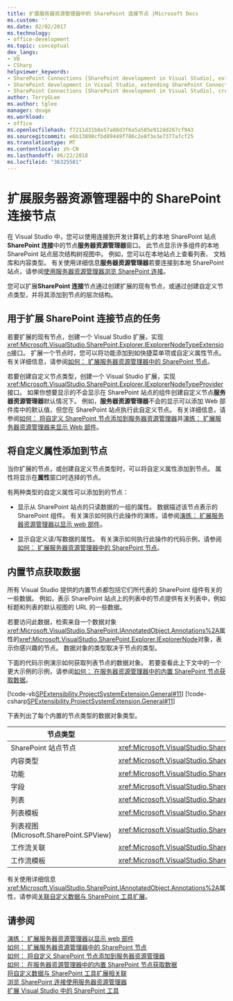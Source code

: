 ```yaml
---
title: 扩展服务器资源管理器中的 SharePoint 连接节点 |Microsoft Docs
ms.custom: ''
ms.date: 02/02/2017
ms.technology:
- office-development
ms.topic: conceptual
dev_langs:
- VB
- CSharp
helpviewer_keywords:
- SharePoint Connections [SharePoint development in Visual Studio], extending a node
- SharePoint development in Visual Studio, extending SharePoint Connections node in Server Explorer
- SharePoint Connections [SharePoint development in Visual Studio], creating a new node type
author: TerryGLee
ms.author: tglee
manager: douge
ms.workload:
- office
ms.openlocfilehash: f7211d31b8e57a88d3f6a5a585e912dd267cf943
ms.sourcegitcommit: e6b13898cfbd89449f786c2e8f3e3e7377afcf25
ms.translationtype: MT
ms.contentlocale: zh-CN
ms.lasthandoff: 06/22/2018
ms.locfileid: "36325581"
---
```

# <a name="extend-the-sharepoint-connections-node-in-server-explorer"></a>扩展服务器资源管理器中的 SharePoint 连接节点
  在 Visual Studio 中，您可以使用连接到开发计算机上的本地 SharePoint 站点**SharePoint 连接**中的节点**服务器资源管理器**窗口。 此节点显示许多组件的本地 SharePoint 站点层次结构树视图中。 例如，您可以在本地站点上查看列表、 文档库和内容类型。 有关使用详细信息**服务器资源管理器**若要连接到本地 SharePoint 站点，请参阅[使用服务器资源管理器浏览 SharePoint 连接](../sharepoint/browsing-sharepoint-connections-using-server-explorer.md)。  
  
 您可以扩展**SharePoint 连接**节点通过创建扩展的现有节点，或通过创建自定义节点类型，并将其添加到节点的层次结构。  
  
## <a name="tasks-for-extending-the-sharepoint-connections-node"></a>用于扩展 SharePoint 连接节点的任务
 若要扩展的现有节点，创建一个 Visual Studio 扩展，实现<xref:Microsoft.VisualStudio.SharePoint.Explorer.IExplorerNodeTypeExtension>接口。 扩展一个节点时，您可以将功能添加到如快捷菜单项或自定义属性节点。 有关详细信息，请参阅[如何： 扩展服务器资源管理器中的 SharePoint 节点](../sharepoint/how-to-extend-a-sharepoint-node-in-server-explorer.md)。  
  
 若要创建自定义节点类型，创建一个 Visual Studio 扩展，实现<xref:Microsoft.VisualStudio.SharePoint.Explorer.IExplorerNodeTypeProvider>接口。 如果你想要显示的不会显示在 SharePoint 站点的组件创建自定义节点**服务器资源管理器**默认情况下。 例如，**服务器资源管理器**不会的显示可以添加 Web 部件库中的默认值，但您在 SharePoint 站点执行此自定义节点。 有关详细信息，请参阅[如何： 将自定义 SharePoint 节点添加到服务器资源管理器](../sharepoint/how-to-add-a-custom-sharepoint-node-to-server-explorer.md)并[演练： 扩展服务器资源管理器来显示 Web 部件](../sharepoint/walkthrough-extending-server-explorer-to-display-web-parts.md)。  
  
## <a name="add-custom-properties-to-nodes"></a>将自定义属性添加到节点
 当你扩展的节点，或创建自定义节点类型时，可以将自定义属性添加到节点。 属性将显示在**属性**窗口时选择的节点。  
  
 有两种类型的自定义属性可以添加到的节点：  
  
-   显示从 SharePoint 站点的只读数据的一组的属性。 数据描述该节点表示的 SharePoint 组件。 有关演示如何执行此操作的演练，请参阅[演练： 扩展服务器资源管理器以显示 web 部件](../sharepoint/walkthrough-extending-server-explorer-to-display-web-parts.md)。  
  
-   显示自定义读/写数据的属性。 有关演示如何执行此操作的代码示例，请参阅[如何： 扩展服务器资源管理器中的 SharePoint 节点](../sharepoint/how-to-extend-a-sharepoint-node-in-server-explorer.md)。  
  
## <a name="get-data-for-built-in-nodes"></a>内置节点获取数据
 所有 Visual Studio 提供的内置节点都包括它们所代表的 SharePoint 组件有关的一些数据。 例如，表示 SharePoint 站点上的列表中的节点提供有关列表中，例如标题和列表的默认视图的 URL 的一些数据。  
  
 若要访问此数据，检索来自一个数据对象<xref:Microsoft.VisualStudio.SharePoint.IAnnotatedObject.Annotations%2A>属性的<xref:Microsoft.VisualStudio.SharePoint.Explorer.IExplorerNode>对象，表示你感兴趣的节点。 数据对象的类型取决于节点的类型。  
  
 下面的代码示例演示如何获取列表节点的数据对象。 若要查看此上下文中的一个更大示例的示例，请参阅[如何： 在服务器资源管理器中的内置 SharePoint 节点获取数据](../sharepoint/how-to-get-data-for-a-built-in-sharepoint-node-in-server-explorer.md)。  
  
 [!code-vb[SPExtensibility.ProjectSystemExtension.General#11](../sharepoint/codesnippet/VisualBasic/projectsystemexamples/extension/serverexplorerextensionnodeinfo.vb#11)]
 [!code-csharp[SPExtensibility.ProjectSystemExtension.General#11](../sharepoint/codesnippet/CSharp/projectsystemexamples/extension/serverexplorerextensionnodeinfo.cs#11)]  
  
 下表列出了每个内置的节点类型的数据对象类型。  
  
|节点类型|数据对象类型|  
|---------------|----------------------|  
|SharePoint 站点节点|<xref:Microsoft.VisualStudio.SharePoint.Explorer.IExplorerSiteNodeInfo>|  
|内容类型|<xref:Microsoft.VisualStudio.SharePoint.Explorer.Extensions.IContentTypeNodeInfo>|  
|功能|<xref:Microsoft.VisualStudio.SharePoint.Explorer.Extensions.IFeatureNodeInfo>|  
|字段|<xref:Microsoft.VisualStudio.SharePoint.Explorer.Extensions.IFieldNodeInfo>|  
|列表|<xref:Microsoft.VisualStudio.SharePoint.Explorer.Extensions.IListNodeInfo>|  
|列表模板|<xref:Microsoft.VisualStudio.SharePoint.Explorer.Extensions.IListTemplateNodeInfo>|  
|列表视图 (Microsoft.SharePoint.SPView)|<xref:Microsoft.VisualStudio.SharePoint.Explorer.Extensions.IListViewNodeInfo>|  
|工作流关联|<xref:Microsoft.VisualStudio.SharePoint.Explorer.Extensions.IWorkflowAssociationNodeInfo>|  
|工作流模板|<xref:Microsoft.VisualStudio.SharePoint.Explorer.Extensions.IWorkflowTemplateNodeInfo>|  
  
 有关使用详细信息<xref:Microsoft.VisualStudio.SharePoint.IAnnotatedObject.Annotations%2A>属性，请参阅[关联自定义数据与 SharePoint 工具扩展](../sharepoint/associating-custom-data-with-sharepoint-tools-extensions.md)。  
  
## <a name="see-also"></a>请参阅
 [演练： 扩展服务器资源管理器以显示 web 部件](../sharepoint/walkthrough-extending-server-explorer-to-display-web-parts.md)   
 [如何： 扩展服务器资源管理器中的 SharePoint 节点](../sharepoint/how-to-extend-a-sharepoint-node-in-server-explorer.md)   
 [如何： 将自定义 SharePoint 节点添加到服务器资源管理器](../sharepoint/how-to-add-a-custom-sharepoint-node-to-server-explorer.md)   
 [如何： 在服务器资源管理器中的内置 SharePoint 节点获取数据](../sharepoint/how-to-get-data-for-a-built-in-sharepoint-node-in-server-explorer.md)   
 [将自定义数据与 SharePoint 工具扩展相关联](../sharepoint/associating-custom-data-with-sharepoint-tools-extensions.md)   
 [浏览 SharePoint 连接使用服务器资源管理器](../sharepoint/browsing-sharepoint-connections-using-server-explorer.md)   
 [扩展 Visual Studio 中的 SharePoint 工具](../sharepoint/extending-the-sharepoint-tools-in-visual-studio.md)  
  
  
